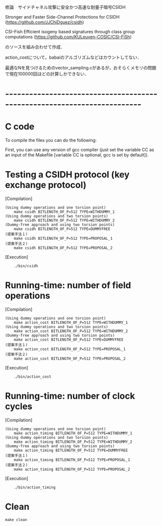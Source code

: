 修論　サイドチャネル攻撃に安全かつ高速な耐量子暗号CSIDH

Stronger and Faster Side-Channel Protections for CSIDH (https://github.com/JJChiDguez/csidh)

CSI-Fish Efficient isogeny based signatures through class group computations (https://github.com/KULeuven-COSIC/CSI-FiSh)

のソースを組み合わせて作成．

action_costについて，babaiのアルゴリズムなどはカウントしてない．

最適なNを見つけるためのvector_sampling.cがあるが，おそらくメモリの問題で現在100000回ほどの計算しかできない．

# ------------------------------------------------------------------------
# C code
To compile the files you can do the following:

First, you can use any version of gcc compiler (just set the variable CC as 
an input of the Makefile [variable CC is optional, gcc is set by default]).

# Testing a CSIDH protocol (key exchange protocol)
[Compilation]

	(Using dummy operations and one torsion point)
		make csidh BITLENGTH_OF_P=512 TYPE=WITHDUMMY_1
	(Using dummy operations and two torsion points)
		make csidh BITLENGTH_OF_P=512 TYPE=WITHDUMMY_2
	(Dummy-free approach and using two torsion points)
		make csidh BITLENGTH_OF_P=512 TYPE=DUMMYFREE
	(提案手法１)
		make csidh BITLENGTH_OF_P=512 TYPE=PROPOSAL_1
	(提案手法２)
		make csidh BITLENGTH_OF_P=512 TYPE=PROPOSAL_2
		

[Execution]

		./bin/csidh


# Running-time: number of field operations
[Compilation]

	(Using dummy operations and one torsion point)
		make action_cost BITLENGTH_OF_P=512 TYPE=WITHDUMMY_1
	(Using dummy operations and two torsion points)
		make action_cost BITLENGTH_OF_P=512 TYPE=WITHDUMMY_2
	(Dummy-free approach and using two torsion points)
		make action_cost BITLENGTH_OF_P=512 TYPE=DUMMYFREE
	(提案手法１)
		make action_cost BITLENGTH_OF_P=512 TYPE=PROPOSAL_1
	(提案手法２)
		make action_cost BITLENGTH_OF_P=512 TYPE=PROPOSAL_2

[Execution]

		./bin/action_cost

# Running-time: number of clock cycles
[Compilation]

	(Using dummy operations and one torsion point)
		make action_timing BITLENGTH_OF_P=512 TYPE=WITHDUMMY_1
	(Using dummy operations and two torsion points)
		make action_timing BITLENGTH_OF_P=512 TYPE=WITHDUMMY_2
	(Dummy-free approach and using two torsion points)
		make action_timing BITLENGTH_OF_P=512 TYPE=DUMMYFREE
	(提案手法１)
		make action_timing BITLENGTH_OF_P=512 TYPE=PROPOSAL_1
	(提案手法２)
		make action_timing BITLENGTH_OF_P=512 TYPE=PROPOSAL_2


[Execution]

		./bin/action_timing

# Clean

	make clean

